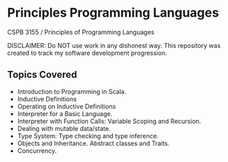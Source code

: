 # Principles Programming Languages

CSPB 3155 / Principles of Programming Languages

DISCLAIMER: Do NOT use work in any dishonest way. This repository was created to track my software development progression. 

## Topics Covered
- Introduction to Programming in Scala.
- Inductive Definitions
- Operating on Inductive Definitions
- Interpreter for a Basic Language.
- Interpreter with Function Calls: Variable Scoping and Recursion.
- Dealing with mutable data/state.
- Type System: Type checking and type inference.
- Objects and Inheritance. Abstract classes and Traits.
- Concurrency.


